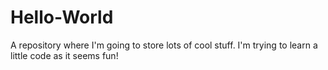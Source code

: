 # Hello-World
A repository where I'm going to store lots of cool stuff.
I'm trying to learn a little code as it seems fun!
